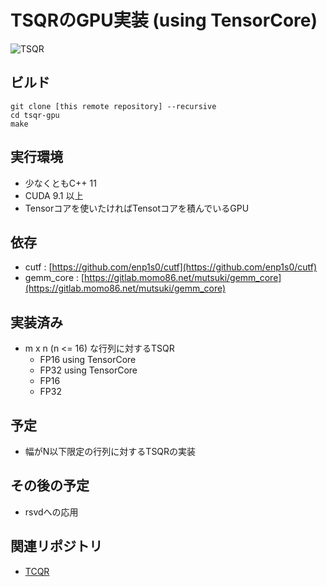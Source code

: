 # TSQRのGPU実装 (using TensorCore)

![TSQR](https://gitlab.momo86.net/mutsuki/tsqr-gpu/raw/master/docs/tsqr.svg)

## ビルド

```
git clone [this remote repository] --recursive
cd tsqr-gpu
make
```

## 実行環境
- 少なくともC++ 11
- CUDA 9.1 以上
- Tensorコアを使いたければTensotコアを積んでいるGPU

## 依存
- cutf : [https://github.com/enp1s0/cutf](https://github.com/enp1s0/cutf)
- gemm_core : [https://gitlab.momo86.net/mutsuki/gemm_core](https://gitlab.momo86.net/mutsuki/gemm_core)

## 実装済み
- m x n (n <= 16) な行列に対するTSQR
	- FP16 using TensorCore
	- FP32 using TensorCore
	- FP16
	- FP32

## 予定
- 幅がN以下限定の行列に対するTSQRの実装

## その後の予定
- rsvdへの応用

## 関連リポジトリ
- [TCQR](https://gitlab.momo86.net/mutsuki/tcqr)
